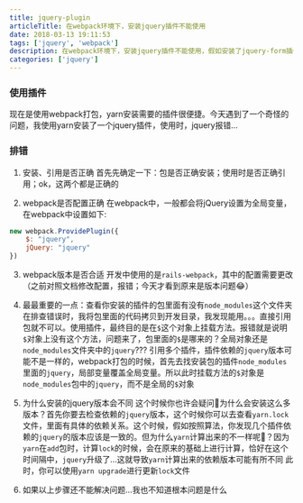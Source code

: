 ```yaml
---
title: jquery-plugin
articleTitle: 在webpack环境下，安装jquery插件不能使用
date: 2018-03-13 19:11:53
tags: ['jquery', 'webpack']
description: 在webpack环境下，安装jquery插件不能使用，假如安装了jquery-form插件，使用ajaxform方法，提示jquery对象没有这个方法
categories: ['jquery']
---
```


### 使用插件
现在是使用webpack打包，yarn安装需要的插件很便捷。今天遇到了一个奇怪的问题，我使用yarn安装了一个jquery插件，使用时，jquery报错...

### 排错
1. 安装、引用是否正确
首先先确定一下：包是否正确安装；使用时是否正确引用；ok，这两个都是正确的

2. webpack是否配置正确
在webpack中，一般都会将jQuery设置为全局变量，在webpack中设置如下:
```javascript
new webpack.ProvidePlugin({
    $: "jquery",
    jQuery: "jquery"
})
```
3. webpack版本是否合适
开发中使用的是`rails-webpack`，其中的配置需要更改（之前对照文档修改配置，报错；今天才看到原来是版本问题😂）

4. 最最重要的一点：查看你安装的插件的包里面有没有`node_modules`这个文件夹
在排查错误时，我将包里面的代码拷贝到开发目录，我发现能用。。。直接引用包就不可以。使用插件，最终目的是在`$`这个对象上挂载方法。报错就是说明`$`对象上没有这个方法，问题来了，包里面的`$`是哪来的？全局对象还是`node_modules`文件夹中的`jquery`???
引用多个插件，插件依赖的`jquery`版本可能不是一样的，webpack打包的时候，首先去找安装包的插件`node_modules`里面的`jquery`，局部变量覆盖全局变量。所以此时挂载方法的`$`对象是`node_modules`包中的`jquery`，而不是全局的`$`对象

5. 为什么安装的jquery版本会不同
这个时候你也许会疑问🤔️为什么会安装这么多版本？首先你要去检查依赖的`jquery`版本，这个时候你可以去查看`yarn.lock`文件，里面有具体的依赖关系。这个时候，假如按照算法，你发现几个插件依赖的`jquery`的版本应该是一致的。但为什么`yarn`计算出来的不一样呢🤔️？因为`yarn`在`add`包时，计算`lock`的时候，会在原来的基础上进行计算，恰好在这个时间隔中，`jquery`升级了...这就导致`yarn`计算出来的依赖版本可能有所不同
此时，你可以使用`yarn upgrade`进行更新`lock`文件

6. 如果以上步骤还不能解决问题...我也不知道根本问题是什么








